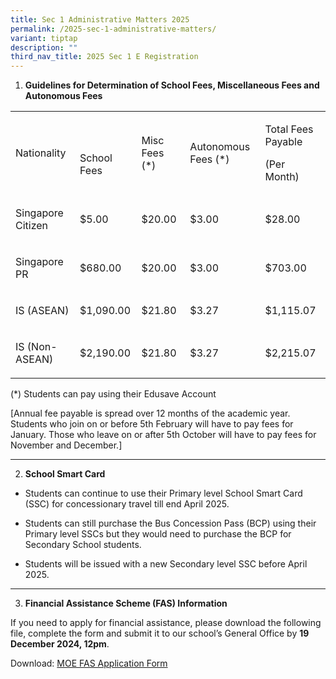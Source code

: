 ```yaml
---
title: Sec 1 Administrative Matters 2025
permalink: /2025-sec-1-administrative-matters/
variant: tiptap
description: ""
third_nav_title: 2025 Sec 1 E Registration
---
```

<ol data-tight="true" class="tight">
<li>
<p><strong>Guidelines for Determination of School Fees, Miscellaneous Fees and Autonomous Fees</strong>
</p>
</li>
</ol>
<table style="minWidth: 125px">
<colgroup>
<col>
<col>
<col>
<col>
<col>
</colgroup>
<tbody>
<tr>
<td rowspan="1" colspan="1">
<p>Nationality</p>
</td>
<td rowspan="1" colspan="1">
<p>&nbsp;</p>
<p>School Fees</p>
</td>
<td rowspan="1" colspan="1">
<p>Misc Fees (*)</p>
</td>
<td rowspan="1" colspan="1">
<p>Autonomous Fees (*)</p>
</td>
<td rowspan="1" colspan="1">
<p>Total Fees Payable</p>
<p>(Per Month)</p>
</td>
</tr>
<tr>
<td rowspan="1" colspan="1">
<p>Singapore Citizen</p>
</td>
<td rowspan="1" colspan="1">
<p>$5.00</p>
</td>
<td rowspan="1" colspan="1">
<p>$20.00</p>
</td>
<td rowspan="1" colspan="1">
<p>$3.00</p>
</td>
<td rowspan="1" colspan="1">
<p>$28.00</p>
</td>
</tr>
<tr>
<td rowspan="1" colspan="1">
<p>Singapore PR</p>
</td>
<td rowspan="1" colspan="1">
<p>$680.00</p>
</td>
<td rowspan="1" colspan="1">
<p>$20.00</p>
</td>
<td rowspan="1" colspan="1">
<p>$3.00</p>
</td>
<td rowspan="1" colspan="1">
<p>$703.00</p>
</td>
</tr>
<tr>
<td rowspan="1" colspan="1">
<p>IS (ASEAN)</p>
</td>
<td rowspan="1" colspan="1">
<p>$1,090.00</p>
</td>
<td rowspan="1" colspan="1">
<p>$21.80</p>
</td>
<td rowspan="1" colspan="1">
<p>$3.27</p>
</td>
<td rowspan="1" colspan="1">
<p>$1,115.07</p>
</td>
</tr>
<tr>
<td rowspan="1" colspan="1">
<p>IS (Non-ASEAN)</p>
</td>
<td rowspan="1" colspan="1">
<p>$2,190.00</p>
</td>
<td rowspan="1" colspan="1">
<p>$21.80</p>
</td>
<td rowspan="1" colspan="1">
<p>$3.27</p>
</td>
<td rowspan="1" colspan="1">
<p>$2,215.07</p>
</td>
</tr>
</tbody>
</table>
<p>(*) Students can pay using their Edusave Account</p>
<p>[Annual fee payable is spread over 12 months of the academic year. Students
who join on or before 5th February will have to pay fees for January. Those
who leave on or after 5th October will have to pay fees for November and
December.]</p>
<hr>
<ol start="2" data-tight="true" class="tight">
<li>
<p><strong>School Smart Card</strong>
</p>
</li>
</ol>
<ul data-tight="true" class="tight">
<li>
<p>Students can continue to use their Primary level School Smart Card (SSC)
for concessionary travel till end April 2025.</p>
</li>
<li>
<p>Students can still purchase the Bus Concession Pass (BCP) using their
Primary level SSCs but they would need to purchase the BCP for Secondary
School students.</p>
</li>
<li>
<p>Students will be issued with a new Secondary level SSC before April 2025.</p>
</li>
</ul>
<hr>
<ol start="3" data-tight="true" class="tight">
<li>
<p><strong>Financial Assistance Scheme (FAS) Information</strong>
</p>
</li>
</ol>
<p>If you need to apply for financial assistance, please download the following
file, complete the form and submit it to our school’s General Office by <strong>19 December 2024, 12pm</strong>.</p>
<p>Download: <a href="/files/2_3_MOE_FAS_Application_For_2025.pdf" rel="noopener nofollow" target="_blank">MOE FAS Application Form</a>
</p>
<p></p>
<p></p>